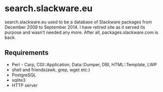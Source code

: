 # search.slackware.eu

search.slackware.eu used to be a database of Slackware packages from December 2009 to September 2014. I have retired site as it served its purpose and wasn't needed any more. After all, packages.slackware.com is back.

## Requirements

* Perl - Carp, CGI::Application, Data::Dumper, DBI, HTML::Template, LWP
* shell and friends(awk, grep, wget etc.)
* PostgreSQL
* sqlite3
* HTTP server
